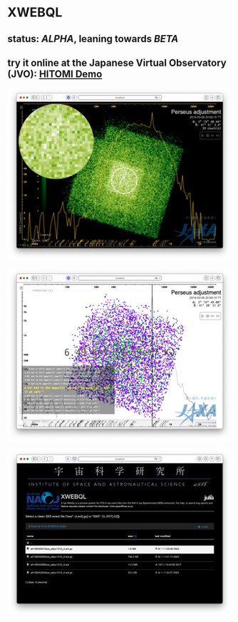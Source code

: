 # XWEBQL

## status: _*ALPHA*_, leaning towards _*BETA*_

## try it online at the Japanese Virtual Observatory (JVO): [HITOMI Demo](http://jvo.nao.ac.jp/portal/xwebql.do)

![Alt text](XWEBQL1.jpg?raw=true "JAXA/JVO X-ray WebQL")

![Alt text](AtomDB.jpg?raw=true "XWEBQL AtomDB integration")

![Alt text](XWEBQL2.jpg?raw=true "JAXA/JVO X-ray WebQL")
